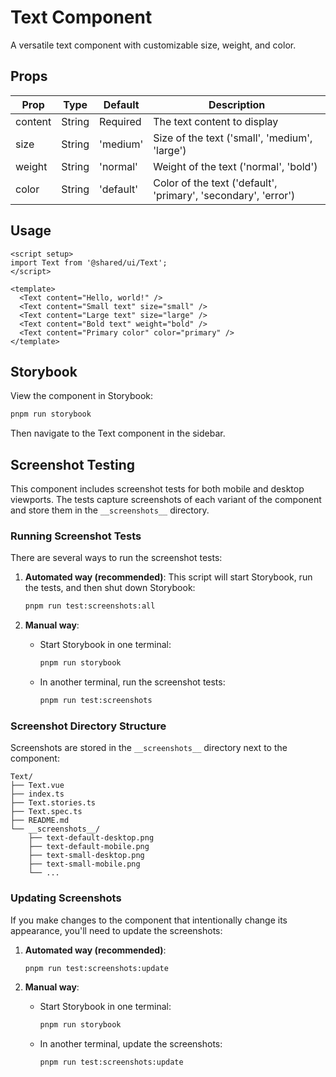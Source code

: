 # Text Component

A versatile text component with customizable size, weight, and color.

## Props

| Prop    | Type   | Default   | Description                                                |
|---------|--------|-----------|-----------------------------------------------------------|
| content | String | Required  | The text content to display                               |
| size    | String | 'medium'  | Size of the text ('small', 'medium', 'large')             |
| weight  | String | 'normal'  | Weight of the text ('normal', 'bold')                     |
| color   | String | 'default' | Color of the text ('default', 'primary', 'secondary', 'error') |

## Usage

```vue
<script setup>
import Text from '@shared/ui/Text';
</script>

<template>
  <Text content="Hello, world!" />
  <Text content="Small text" size="small" />
  <Text content="Large text" size="large" />
  <Text content="Bold text" weight="bold" />
  <Text content="Primary color" color="primary" />
</template>
```

## Storybook

View the component in Storybook:

```bash
pnpm run storybook
```

Then navigate to the Text component in the sidebar.

## Screenshot Testing

This component includes screenshot tests for both mobile and desktop viewports. The tests capture screenshots of each variant of the component and store them in the `__screenshots__` directory.

### Running Screenshot Tests

There are several ways to run the screenshot tests:

1. **Automated way (recommended)**:
   This script will start Storybook, run the tests, and then shut down Storybook:
   ```bash
   pnpm run test:screenshots:all
   ```

2. **Manual way**:
   - Start Storybook in one terminal:
     ```bash
     pnpm run storybook
     ```
   - In another terminal, run the screenshot tests:
     ```bash
     pnpm run test:screenshots
     ```

### Screenshot Directory Structure

Screenshots are stored in the `__screenshots__` directory next to the component:

```
Text/
├── Text.vue
├── index.ts
├── Text.stories.ts
├── Text.spec.ts
├── README.md
└── __screenshots__/
    ├── text-default-desktop.png
    ├── text-default-mobile.png
    ├── text-small-desktop.png
    ├── text-small-mobile.png
    └── ...
```

### Updating Screenshots

If you make changes to the component that intentionally change its appearance, you'll need to update the screenshots:

1. **Automated way (recommended)**:
   ```bash
   pnpm run test:screenshots:update
   ```

2. **Manual way**:
   - Start Storybook in one terminal:
     ```bash
     pnpm run storybook
     ```
   - In another terminal, update the screenshots:
     ```bash
     pnpm run test:screenshots:update
     ```